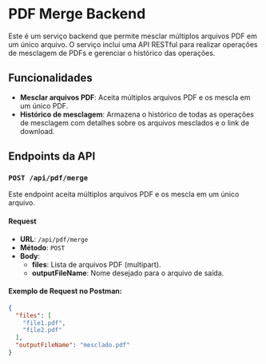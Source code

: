 # PDF Merge Backend

Este é um serviço backend que permite mesclar múltiplos arquivos PDF em um único arquivo. O serviço inclui uma API RESTful para realizar operações de mesclagem de PDFs e gerenciar o histórico das operações.

## Funcionalidades

- **Mesclar arquivos PDF**: Aceita múltiplos arquivos PDF e os mescla em um único PDF.
- **Histórico de mesclagem**: Armazena o histórico de todas as operações de mesclagem com detalhes sobre os arquivos mesclados e o link de download.

## Endpoints da API

### `POST /api/pdf/merge`
Este endpoint aceita múltiplos arquivos PDF e os mescla em um único arquivo.

#### Request
- **URL**: `/api/pdf/merge`
- **Método**: `POST`
- **Body**:
  - **files**: Lista de arquivos PDF (multipart).
  - **outputFileName**: Nome desejado para o arquivo de saída.

#### Exemplo de Request no Postman:
```json
{
  "files": [
    "file1.pdf",
    "file2.pdf"
  ],
  "outputFileName": "mesclado.pdf"
}
